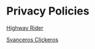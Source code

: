 # Privacy Policies

[Highway Rider](https://play.google.com/store/apps/details?id=cz.jinderamarak.highwayrider)

[Svanceros Clickeros](https://play.google.com/store/apps/details?id=cz.jinderamarak.svanceros)
